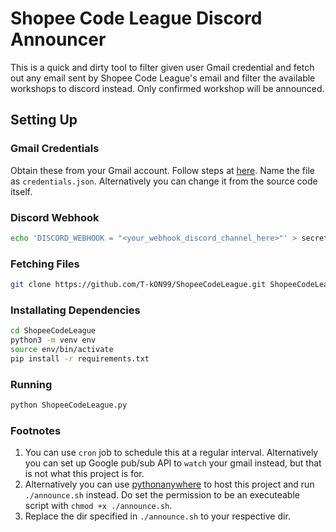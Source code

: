 # Shopee Code League Discord Announcer

This is a quick and dirty tool to filter given user Gmail credential and fetch out any email sent by Shopee Code League's email and filter the available
workshops to discord instead. Only confirmed workshop will be announced.

## Setting Up

### Gmail Credentials

Obtain these from your Gmail account. Follow steps at [here](). Name the file as `credentials.json`.
Alternatively you can change it from the source code itself.

### Discord Webhook

```bash
echo 'DISCORD_WEBHOOK = "<your_webhook_discord_channel_here>"' > secrets.py
```

### Fetching Files

```bash
git clone https://github.com/T-kON99/ShopeeCodeLeague.git ShopeeCodeLeague
```

### Installating Dependencies

```bash
cd ShopeeCodeLeague
python3 -m venv env
source env/bin/activate
pip install -r requirements.txt
```

### Running

```bash
python ShopeeCodeLeague.py
```

### Footnotes

1. You can use `cron` job to schedule this at a regular interval. Alternatively you can set up Google pub/sub API to `watch` your gmail instead, but that is not what this project is for.
2. Alternatively you can use [pythonanywhere](https://www.pythonanywhere.com/) to host this project and run `./announce.sh` instead. Do set the permission to be an executeable script with `chmod +x ./announce.sh`. 
3. Replace the dir specified in `./announce.sh` to your respective dir.